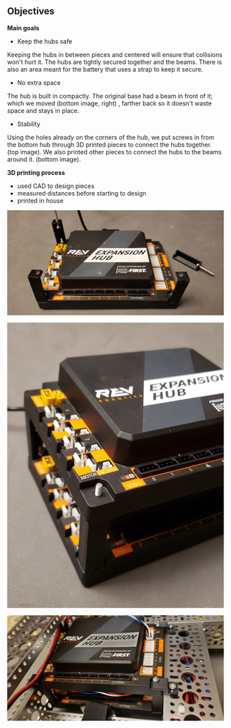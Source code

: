 ## Objectives ##

**Main goals**

- Keep the hubs safe

 Keeping the hubs in between pieces and centered will ensure that collisions won't hurt it. The hubs are tightly secured together and the beams. There is also an area meant for the battery that uses a strap to keep it secure.


- No extra space

The hub is built in compactly. The original base had a beam in front of it; which we moved  (bottom image, right) , farther back so it doesn't waste space and stays in place.

- Stability

Using the holes already on the corners of the hub, we put screws in from the bottom hub through 3D printed pieces to connect the hubs together. (top image). We also printed other pieces to connect the hubs to the beams around it. (bottom image).

**3D printing process**

- used CAD to design pieces
- measured distances before starting to design
- printed in house







![3D Printed Hub Legs](3dPrintedHubLegs.jpg)

![Stacked Hubs](StackedHubs.jpg)

![Hubs Mounted on Robot Base](HubsMountedOnBase.jpg)

